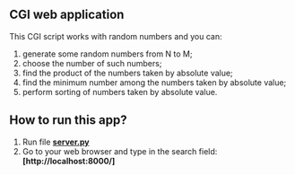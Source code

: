 ## CGI web application

This CGI script works with random numbers and you can:
1) generate some random numbers from N to M;
2) choose the number of such numbers;
3) find the product of the numbers taken by absolute value;
4) find the minimum number among the numbers taken by absolute value;
5) perform sorting of numbers taken by absolute value.

## How to run this app?
1) Run file **[server.py](https://github.com/ZaytsevNS/python_practice/blob/main/work_with_rand_num/server.py)**
2) Go to your web browser and type in the search field: **[http://localhost:8000/]**
